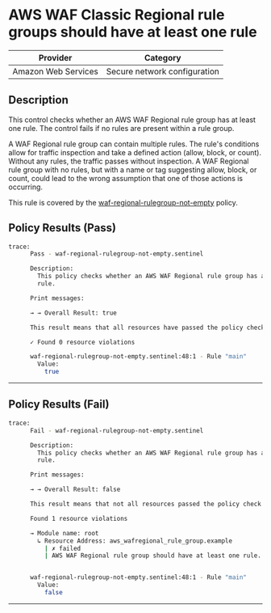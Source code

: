 # AWS WAF Classic Regional rule groups should have at least one rule

| Provider            | Category                     |
|---------------------|------------------------------|
| Amazon Web Services | Secure network configuration |

## Description

This control checks whether an AWS WAF Regional rule group has at least one rule. The control fails if no rules are present within a rule group.

A WAF Regional rule group can contain multiple rules. The rule's conditions allow for traffic inspection and take a defined action (allow, block, or count). Without any rules, the traffic passes without inspection. A WAF Regional rule group with no rules, but with a name or tag suggesting allow, block, or count, could lead to the wrong assumption that one of those actions is occurring.

This rule is covered by the [waf-regional-rulegroup-not-empty](https://github.com/hashicorp/policy-library-NIST-Policy-Set-for-AWS-Terraform/blob/main/policies/waf/waf-regional-rulegroup-not-empty.sentinel) policy.

## Policy Results (Pass)
```bash
trace:
      Pass - waf-regional-rulegroup-not-empty.sentinel

      Description:
        This policy checks whether an AWS WAF Regional rule group has at least one
        rule.

      Print messages:

      → → Overall Result: true

      This result means that all resources have passed the policy check for the policy waf-regional-rulegroup-not-empty.

      ✓ Found 0 resource violations

      waf-regional-rulegroup-not-empty.sentinel:48:1 - Rule "main"
        Value:
          true
```

---

## Policy Results (Fail)
```bash
trace:
      Fail - waf-regional-rulegroup-not-empty.sentinel

      Description:
        This policy checks whether an AWS WAF Regional rule group has at least one
        rule.

      Print messages:

      → → Overall Result: false

      This result means that not all resources passed the policy check and the protected behavior is not allowed for the policy waf-regional-rulegroup-not-empty.

      Found 1 resource violations

      → Module name: root
        ↳ Resource Address: aws_wafregional_rule_group.example
          | ✗ failed
          | AWS WAF Regional rule group should have at least one rule. Refer to https://docs.aws.amazon.com/securityhub/latest/userguide/waf-controls.html#waf-3 for more details.


      waf-regional-rulegroup-not-empty.sentinel:48:1 - Rule "main"
        Value:
          false
```

---